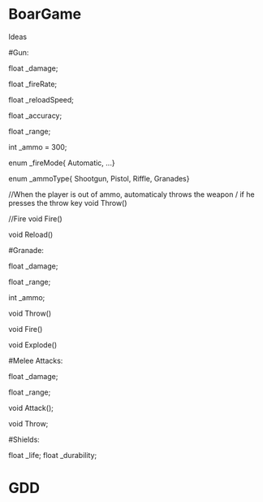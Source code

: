 # BoarGame

Ideas

#Gun:

float _damage;

float _fireRate;

float _reloadSpeed;

float _accuracy;

float _range;

int _ammo = 300;

enum _fireMode{ Automatic, ...}

enum _ammoType{ Shootgun, Pistol, Riffle, Granades}

//When the player is out of ammo, automaticaly throws the weapon / if he presses the throw key
void Throw()

//Fire
void Fire()

void Reload()

#Granade:

float _damage;

float _range;

int _ammo;

void Throw()

void Fire()

void Explode()

#Melee Attacks:

float _damage;

float _range;

void Attack();

void Throw;

#Shields:

float _life;
float _durability;




# GDD
